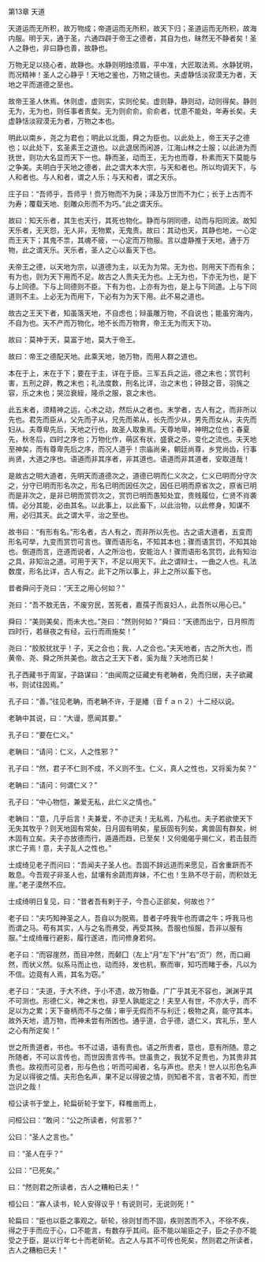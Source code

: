 第13章 天道

天道运而无所积，故万物成；帝道运而无所积，故天下归；圣道运而无所积，故海内服。明于天，通于圣，六通四辟于帝王之德者，其自为也，昧然无不静者矣！圣人之静也，非曰静也善，故静也。

万物无足以挠心者，故静也。水静则明烛须眉，平中准，大匠取法焉。水静犹明，而况精神！圣人之心静乎！天地之鉴也，万物之镜也。夫虚静恬淡寂漠无为者，天地之平而道德之至也。

故帝王圣人休焉。休则虚，虚则实，实则伦矣。虚则静，静则动，动则得矣。静则无为，无为也，则任事者责矣。无为则俞俞。俞俞者，忧患不能处，年寿长矣。夫虚静恬淡寂漠无为者，万物之本也。

明此以南乡，尧之为君也；明此以北面，舜之为臣也。以此处上，帝王天子之德也；以此处下，玄圣素王之道也。以此退居而闲游，江海山林之士服；以此进为而抚世，则功大名显而天下一也。静而圣，动而王，无为也而尊，朴素而天下莫能与之争美。夫明白于天地之德者，此之谓大本大宗，与天和者也。所以均调天下，与人和者也。与人和者，谓之人乐；与天和者，谓之天乐。

庄子曰：“吾师乎，吾师乎！赍万物而不为戾；泽及万世而不为仁；长于上古而不为寿；覆载天地、刻雕众形而不为巧。”此之谓天乐。

故曰：知天乐者，其生也天行，其死也物化。静而与阴同德，动而与阳同波。故知天乐者，无天怨，无人非，无物累，无鬼责。故曰：其动也天，其静也地，一心定而王天下；其鬼不祟，其魂不疲，一心定而万物服。言以虚静推于天地，通于万物，此之谓天乐。天乐者，圣人之心以畜天下也。

夫帝王之德，以天地为宗，以道德为主，以无为为常。无为也，则用天下而有余；有为也，则为天下用而不足。故古之人贵夫无为也。上无为也，下亦无为也，是下与上同德。下与上同德则不臣。下有为也，上亦有为也，是上与下同道。上与下同道则不主。上必无为而用下，下必有为为天下用。此不易之道也。

故古之王天下者，知虽落天地，不自虑也；辩虽雕万物，不自说也；能虽穷海内，不自为也。天不产而万物化，地不长而万物育，帝王无为而天下功。

故曰：莫神于天，莫富于地，莫大于帝王。

故曰：帝王之德配天地。此乘天地，驰万物，而用人群之道也。

本在于上，末在于下；要在于主，详在于臣。三军五兵之运，德之末也；赏罚利害，五刑之辟，教之末也；礼法度数，刑名比详，治之末也；钟鼓之音，羽旄之容，乐之末也；哭泣衰絰，隆杀之服，哀之末也。

此五末者，须精神之运，心术之动，然后从之者也。末学者，古人有之，而非所以先也。君先而臣从，父先而子从，兄先而弟从，长先而少从，男先而女从，夫先而妇从。夫尊卑先后，天地之行也，故圣人取象焉。天尊地卑，神明之位也；春夏先，秋冬后，四时之序也；万物化作，萌区有状，盛衰之杀，变化之流也。夫天地至神矣，而有尊卑先后之序，而况人道乎！宗庙尚亲，朝廷尚尊，乡党尚齿，行事尚贤，大道之序也。语道而非其序者，非其道也。语道而非其道者，安取道哉！

是故古之明大道者，先明天而道德次之，道德已明而仁义次之，仁义已明而分守次之，分守已明而形名次之，形名已明而因任次之，因任已明而原省次之，原省已明而是非次之，是非已明而赏罚次之，赏罚已明而愚知处宜，贵贱履位，仁贤不肖袭情。必分其能，必由其名。以此事上，以此畜下，以此治物，以此修身，知谋不用，必归其天。此之谓大平，治之至也。

故书曰：“有形有名。”形名者，古人有之，而非所以先也。古之语大道者，五变而形名可举，九变而赏罚可言也。骤而语形名，不知其本也；骤而语赏罚，不知其始也。倒道而言，迕道而说者，人之所治也，安能治人！骤而语形名赏罚，此有知治之具，非知治之道。可用于天下，不足以用天下。此之谓辩士，一曲之人也。礼法数度，形名比详，古人有之。此下之所以事上，非上之所以畜下也。

昔者舜问于尧曰：“天王之用心何如？”

尧曰：“吾不敖无告，不废穷民，苦死者，嘉孺子而哀妇人，此吾所以用心已。”

舜曰：“美则美矣，而未大也。”尧曰：“然则何如？”舜曰：“天德而出宁，日月照而四时行，若昼夜之有经，云行而雨施矣！”

尧曰：“胶胶扰扰乎！子，天之合也；我，人之合也。”夫天地者，古之所大也，而黄帝、尧、舜之所共美也。故古之王天下者，奚为哉？天地而已矣！

孔子西藏书于周室，子路谋曰：“由闻周之征藏史有老聃者，免而归居，夫子欲藏书，则试往因焉。”

孔子曰：“善。”往见老聃，而老聃不许，于是繙（音ｆａｎ２）十二经以说。

老聃中其说，曰：“大谩，愿闻其要。”

孔子曰：“要在仁义。”

老聃曰：“请问：仁义，人之性邪？”

孔子曰：“然，君子不仁则不成，不义则不生。仁义，真人之性也，又将奚为矣？”

老聃曰：“请问：何谓仁义？”

孔子曰：“中心物恺，兼爱无私，此仁义之情也。”

老聃曰：“意，几乎后言！夫兼爱，不亦迂夫！无私焉，乃私也。夫子若欲使天下无失其牧乎？则天地固有常矣，日月固有明矣，星辰固有列矣，禽兽固有群矣，树木固有立矣。夫子亦放德而行，遁遁而趋，已至矣！又何偈偈乎揭仁义，若击鼓而求亡子焉！意，夫子乱人之性也。”

士成绮见老子而问曰：“吾闻夫子圣人也。吾固不辞远道而来愿见，百舍重趼而不敢息。今吾观子非圣人也，鼠壤有余蔬而弃妹，不仁也！生熟不尽于前，而积敛无崖。”老子漠然不应。

士成绮明日复见，曰：“昔者吾有剌于子，今吾心正郤矣，何故也？”

老子曰：“夫巧知神圣之人，吾自以为脱焉。昔者子呼我牛也而谓之牛；呼我马也而谓之马。苟有其实，人与之名而弗受，再受其殃。吾服也恒服，吾非以服有服。”士成绮雁行避影，履行遂进，而问修身若何。

老子曰：“而容崖然，而目冲然，而颡囗（左上“月”左下“廾”右“页”）然，而口阚然，而状义然。似系马而止也，动而持，发也机，察而审，知巧而睹于泰，凡以为不信。边竟有人焉，其名为窃。”

老子曰：“夫道，于大不终，于小不遗，故万物备。广广乎其无不容也，渊渊乎其不可测也。形德仁义，神之末也，非至人孰能定之！夫至人有世，不亦大乎，而不足以为之累；天下奋柄而不与之偕；审乎无假而不与利迁；极物之真，能守其本。故外天地，遗万物，而神未尝有所困也。通乎道，合乎德，退仁义，宾礼乐，至人之心有所定矣！”

世之所贵道者，书也。书不过语，语有贵也。语之所贵者，意也，意有所随。意之所随者，不可以言传也，而世因贵言传书。世虽贵之，我犹不足贵也，为其贵非其贵也。故视而可见者，形与色也；听而可闻者，名与声也。悲夫！世人以形色名声为足以得彼之情。夫形色名声，果不足以得彼之情，则知者不言，言者不知，而世岂识之哉！

桓公读书于堂上，轮扁斫轮于堂下，释椎凿而上，

问桓公曰：“敢问：“公之所读者，何言邪？”

公曰：“圣人之言也。”

曰：“圣人在乎？”

公曰：“已死矣。”

曰：“然则君之所读者，古人之糟粕已夫！”

桓公曰：“寡人读书，轮人安得议乎！有说则可，无说则死！”

轮扁曰：“臣也以臣之事观之。斫轮，徐则甘而不固，疾则苦而不入，不徐不疾，得之于手而应于心，口不能言，有数存乎其间。臣不能以喻臣之子，臣之子亦不能受之于臣，是以行年七十而老斫轮。古之人与其不可传也死矣，然则君之所读者，古人之糟粕已夫！”

